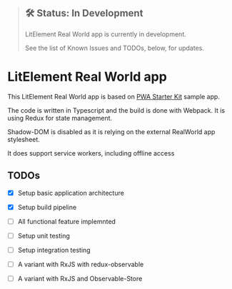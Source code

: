 
> ## 🛠 Status: In Development
> LitElement Real World app is currently in development. 
> 
> See the list of Known Issues and TODOs, below, for updates.

# LitElement Real World app

This LitElement Real World app is based on [PWA Starter Kit](https://pwa-starter-kit.polymer-project.org/) sample app.

The code is written in Typescript and the build is done with Webpack. It is using Redux for state management.

Shadow-DOM is disabled as it is relying on the external RealWorld app stylesheet.

It does support service workers, including offline access


## TODOs
- [x] Setup basic application architecture
- [x] Setup build pipeline
- [ ] All functional feature implemnted
- [ ] Setup unit testing
- [ ] Setup integration testing
- [ ] A variant with RxJS with redux-observable
- [ ] A variant with RxJS and Observable-Store

